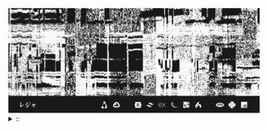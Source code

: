 <img src="./banner.png">
<details><summary> :: </summary>
<!--START_SECTION:waka-->

```
From: 09 August 2024 - To: 19 October 2024

Total Time: 463 hrs 17 mins

Python                     197 hrs 37 mins //////////---------------   39.36 %
JavaScript                 51 hrs 49 mins  ///----------------------   10.32 %
PHP                        39 hrs 40 mins  //-----------------------   07.90 %
Other                      38 hrs 47 mins  //-----------------------   07.72 %
```

<!--END_SECTION:waka-->
</details>
